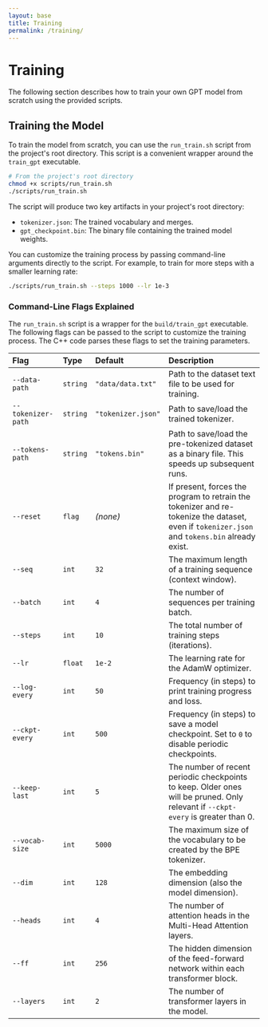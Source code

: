 ```yaml
---
layout: base
title: Training
permalink: /training/
---
```


# Training

The following section describes how to train your own GPT model from scratch using the provided scripts.

## Training the Model

To train the model from scratch, you can use the `run_train.sh` script from the project's root directory. This script is a convenient wrapper around the `train_gpt` executable.

```bash
# From the project's root directory
chmod +x scripts/run_train.sh
./scripts/run_train.sh
```

The script will produce two key artifacts in your project's root directory:

  * `tokenizer.json`: The trained vocabulary and merges.
  * `gpt_checkpoint.bin`: The binary file containing the trained model weights.

You can customize the training process by passing command-line arguments directly to the script. For example, to train for more steps with a smaller learning rate:

```bash
./scripts/run_train.sh --steps 1000 --lr 1e-3
```

### Command-Line Flags Explained

The `run_train.sh` script is a wrapper for the `build/train_gpt` executable. The following flags can be passed to the script to customize the training process. The C++ code parses these flags to set the training parameters.

| Flag | Type | Default | Description |
| :--- | :--- | :--- | :--- |
| `--data-path` | `string` | `"data/data.txt"` | Path to the dataset text file to be used for training. |
| `--tokenizer-path` | `string` | `"tokenizer.json"` | Path to save/load the trained tokenizer. |
| `--tokens-path` | `string` | `"tokens.bin"` | Path to save/load the pre-tokenized dataset as a binary file. This speeds up subsequent runs. |
| `--reset` | `flag` | *(none)* | If present, forces the program to retrain the tokenizer and re-tokenize the dataset, even if `tokenizer.json` and `tokens.bin` already exist. |
| `--seq` | `int` | `32` | The maximum length of a training sequence (context window). |
| `--batch` | `int` | `4` | The number of sequences per training batch. |
| `--steps` | `int` | `10` | The total number of training steps (iterations). |
| `--lr` | `float` | `1e-2` | The learning rate for the AdamW optimizer. |
| `--log-every` | `int` | `50` | Frequency (in steps) to print training progress and loss. |
| `--ckpt-every` | `int` | `500` | Frequency (in steps) to save a model checkpoint. Set to `0` to disable periodic checkpoints. |
| `--keep-last` | `int` | `5` | The number of recent periodic checkpoints to keep. Older ones will be pruned. Only relevant if `--ckpt-every` is greater than 0. |
| `--vocab-size` | `int` | `5000` | The maximum size of the vocabulary to be created by the BPE tokenizer. |
| `--dim` | `int` | `128` | The embedding dimension (also the model dimension). |
| `--heads` | `int` | `4` | The number of attention heads in the Multi-Head Attention layers. |
| `--ff` | `int` | `256` | The hidden dimension of the feed-forward network within each transformer block. |
| `--layers` | `int` | `2` | The number of transformer layers in the model. |